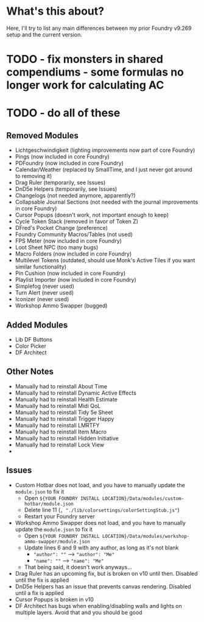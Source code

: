 # What's this about?
Here, I'll try to list any main differences between my prior Foundry v9.269 setup and the current version.

# TODO - fix monsters in shared compendiums - some formulas no longer work for calculating AC
# TODO - do all of these
## Removed Modules
- Lichtgeschwindigkeit (lighting improvements now part of core Foundry)
- Pings (now included in core Foundry)
- PDFoundry (now included in core Foundry)
- Calendar/Weather (replaced by SmallTime, and I just never got around to removing it)
- Drag Ruler (temporarily, see Issues)
- DnD5e Helpers (temporarily, see Issues)
- Changelogs (not needed anymore, apparently?)
- Collapsable Journal Sections (not needed with the journal improvements in core Foundry)
- Cursor Popups (doesn't work, not important enough to keep)
- Cycle Token Stack (removed in favor of Token Z)
- DFred's Pocket Change (preference)
- Foundry Community Macros/Tables (not used)
- FPS Meter (now included in core Foundry)
- Loot Sheet NPC (too many bugs)
- Macro Folders (now included in core Foundry)
- Multilevel Tokens (outdated, should use Monk's Active Tiles if you want similar functionality)
- Pin Cushion (now included in core Foundry)
- Playlist Importer (now included in core Foundry)
- Simplefog (never used)
- Turn Alert (never used)
- Iconizer (never used)
- Workshop Ammo Swapper (bugged)

## Added Modules
- Lib DF Buttons
- Color Picker
- DF Architect

## Other Notes
- Manually had to reinstall About Time
- Manually had to reinstall Dynamic Active Effects
- Manually had to reinstall Health Estimate
- Manually had to reinstall Midi QoL
- Manually had to reinstall Tidy 5e Sheet
- Manually had to reinstall Trigger Happy
- Manually had to reinstall LMRTFY
- Manually had to reinstall Item Macro
- Manually had to reinstall Hidden Initiative
- Manually had to reinstall Lock View
- 

## Issues
- Custom Hotbar does not load, and you have to manually update the `module.json` to fix it
  - Open `${YOUR FOUNDRY INSTALL LOCATION}/Data/modules/custom-hotbar/module.json`
  - Delete line 11 (`, "./lib/colorsettings/colorSettingStub.js"`)
  - Restart your Foundry server
- Workshop Ammo Swapper does not load, and you have to manually update the `module.json` to fix it
  - Open `${YOUR FOUNDRY INSTALL LOCATION}/Data/modules/workshop-ammo-swapper/module.json`
  - Update lines 6 and 9 with any author, as long as it's not blank
    - `"author": ""` --> `"author": "Me"`
    - `"name": ""` --> `"name": "Me"`
  - That being said, it doesn't work anyways...
- Drag Ruler has an upcoming fix, but is broken on v10 until then. Disabled until the fix is applied
- DnD5e Helpers has an issue that prevents canvas rendering. Disabled until a fix is applied
- Cursor Popups is broken in v10
- DF Architect has bugs when enabling/disabling walls and lights on multiple layers. Avoid that and you should be good